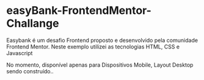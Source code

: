 # easyBank-FrontendMentor-Challange

Easybank é um desafio Frontend proposto e desenvolvido pela comunidade Frontend Mentor.
Neste exemplo utilizei as tecnologias HTML, CSS e Javascript

No momento, disponível apenas para Dispositivos Mobile,
Layout Desktop sendo construído..
